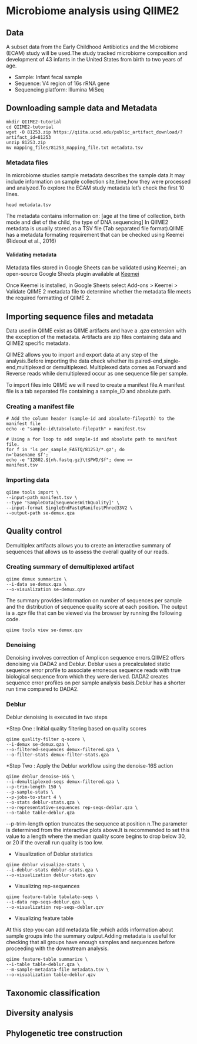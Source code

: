 # Microbiome analysis using QIIME2

## Data
A subset data from the Early Childhood Antibiotics and the Microbiome (ECAM) study will be used.The study tracked microbiome composition and development of 43 infants in the United States from birth to two years of age.
- Sample: Infant fecal sample
- Sequence: V4 region of 16s rRNA gene
- Sequencing platform: Illumina MiSeq
## Downloading sample data and Metadata 
```
mkdir QIIME2-tutorial
cd QIIME2-tutorial
wget -O 81253.zip https://qiita.ucsd.edu/public_artifact_download/?artifact_id=81253
unzip 81253.zip
mv mapping_files/81253_mapping_file.txt metadata.tsv
```
### Metadata files
In microbiome studies sample metadata describes the sample data.It may include information on sample collection site,time,how they were processed and analyzed.To explore the ECAM study metadata let’s check the first 10 lines.
```
head metadata.tsv
```
The metadata contains information on: [age at the time of collection, birth mode and diet of the child, the type of DNA sequencing]
In QIIME2 metadata is usually stored as a TSV file (Tab separated file format).QIIME has a metadata formating requirement that can be checked using Keemei (Rideout et al., 2016)
#### Validating metadata
Metadata files stored in Google Sheets can be validated using Keemei ; an open-source Google Sheets plugin available at [Keemei](https://keemei.qiime2.org) 

Once Keemei is installed, in Google Sheets select Add-ons > Keemei > Validate QIIME 2 metadata file to determine whether the metadata file meets the required formatting of QIIME 2.
## Importing sequence files and metadata

Data used in QIIME exist as QIIME artifacts and have a *.qza* extension with the exception of the metadata.
Artifacts are zip files containing data and QIIME2 specific metadata.

QIIME2 allows you to import and export data at any step of the analysis.Before importing the data check whether its paired-end,single-end,multiplexed or demultiplexed.
Multiplexed data comes as Forward and Reverse reads while demultiplexed occur as one sequence file per sample.

To import files into QIIME we will need to create a manifest file.A manifest file is a tab separated file containing a sample_ID and absolute path.
### Creating a manifest file
```
# Add the column header (sample-id and absolute-filepath) to the manifest file
echo -e "sample-id\tabsolute-filepath" > manifest.tsv

# Using a for loop to add sample-id and absolute path to manifest file.
for f in 'ls per_sample_FASTQ/81253/*.gz'; do
n='basename $f';
echo -e "12802.${n%.fastq.gz}\t$PWD/$f"; done >>
manifest.tsv
```
### Importing data 
```
qiime tools import \
--input-path manifest.tsv \
--type 'SampleData[SequencesWithQuality]' \
--input-format SingleEndFastqManifestPhred33V2 \
--output-path se-demux.qza
```
## Quality control
Demultiplex artifacts allows you to create an interactive summary of sequences that allows us to assess the overall quality of our reads.
### Creating summary of demultiplexed artifact
```
qiime demux summarize \
--i-data se-demux.qza \
--o-visualization se-demux.qzv
```
The summary provides information on number of sequences per sample and the distribution of sequence quality score at each position.
The output ia a .qzv file that can be viewed via the browser by running the following code.
```
qiime tools view se-demux.qzv
```
### Denoising
Denoising involves correction of Amplicon sequence errors.QIIME2 offers denoising via DADA2 and Deblur.
Deblur uses a precalculated static sequence error profile to associate erroneous sequence reads with true biological sequence from which they were derived. 
DADA2 creates sequence error profiles on per sample analysis basis.Deblur has a shorter run time compared to DADA2.
### Deblur
Deblur denoising is executed in two steps

*Step One : Initial quality filtering based on quality scores
```
qiime quality-filter q-score \
--i-demux se-demux.qza \
--o-filtered-sequences demux-filtered.qza \
--o-filter-stats demux-filter-stats.qza
```
*Step Two : Apply the Deblur workflow using the denoise-16S action
```
qiime deblur denoise-16S \
--i-demultiplexed-seqs demux-filtered.qza \
--p-trim-length 150 \
--p-sample-stats \
--p-jobs-to-start 4 \
--o-stats deblur-stats.qza \
--o-representative-sequences rep-seqs-deblur.qza \
--o-table table-deblur.qza
```
--p-trim-length  option truncates the sequence at position n.The parameter is determined from the interactive plots above.It is recommended to set this value to a length where the median quality score begins to drop below 30, or 20 if the overall run quality is too low.

* Visualization of Deblur statistics
```
qiime deblur visualize-stats \
--i-deblur-stats deblur-stats.qza \
--o-visualization deblur-stats.qzv
```
* Visualizing rep-sequences
```
qiime feature-table tabulate-seqs \
--i-data rep-seqs-deblur.qza \
--o-visualization rep-seqs-deblur.qzv
```
* Visualizing feature table

At this step you can add metadata file ;which adds information  about sample groups into the summary output.Adding metadata is useful for checking that all groups have enough samples and sequences before proceeding with the downstream analysis.
```
qiime feature-table summarize \
--i-table table-deblur.qza \
--m-sample-metadata-file metadata.tsv \
--o-visualization table-deblur.qzv
```




## Taxonomic classification
## Diversity analysis
## Phylogenetic tree construction

